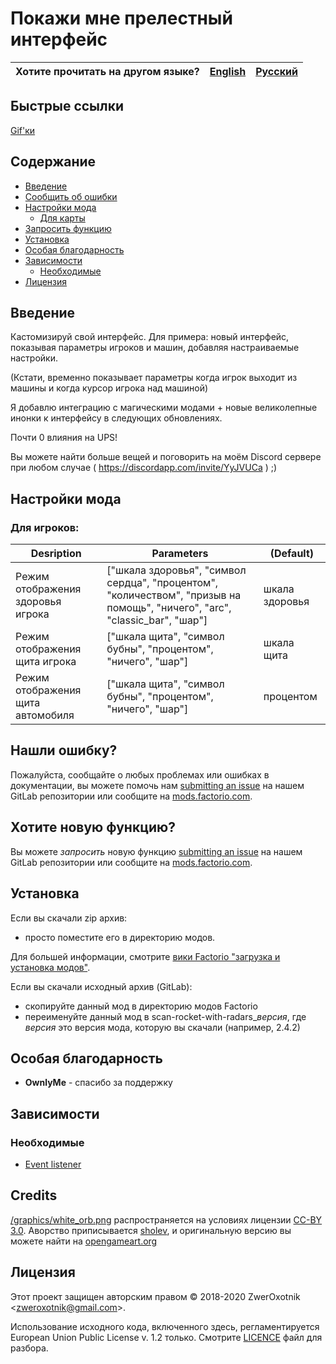 # Покажи мне прелестный интерфейс

Хотите прочитать на другом языке? | [English](/README.md) | [Русский](/docs/ru/README.md)
|---|---|---|

## Быстрые ссылки

[Gif'ки](/gifs-and-image.md)

## Содержание

* [Введение](#overview)
* [Сообщить об ошибки](#issue)
* [Настройки мода](#mod-settings)
    * [Для карты](#player)
* [Запросить функцию](#feature)
* [Установка](#installing)
* [Особая благодарность](#special-thanks)
* [Зависимости](#dependencies)
    * [Необходимые](#required)
* [Лицензия](#license)

## <a name="overview"></a> Введение

Кастомизируй свой интерфейс. Для примера: новый интерфейс, показывая параметры игроков и машин, добавляя настраиваемые настройки.

(Кстати, временно показывает параметры когда игрок выходит из машины и когда курсор игрока над машиной)

Я добавлю интеграцию с магическими модами + новые великолепные инонки к интерфейсу в следующих обновлениях.

Почти 0 влияния на UPS!

Вы можете найти больше вещей и поговорить на моём Discord сервере при любом случае ( https://discordapp.com/invite/YyJVUCa ) ;)

## <a name="mod-settings"></a> Настройки мода

### <a name="player"></a> Для игроков:

| Desription | Parameters | (Default) |
| ---------- | ---------- |  -------- |
| Режим отображения здоровья игрока   | ["шкала здоровья", "символ сердца", "процентом", "количеством", "призыв на помощь", "ничего", "arc", "classic_bar", "шар"] | шкала здоровья |
| Режим отображения щита игрока       | ["шкала щита", "символ бубны", "процентом", "ничего", "шар"] | шкала щита |
| Режим отображения щита автомобиля   | ["шкала щита", "символ бубны", "процентом", "ничего", "шар"] | процентом |

## <a name="issue"></a> Нашли ошибку?

Пожалуйста, сообщайте о любых проблемах или ошибках в документации, вы можете помочь нам
[submitting an issue](https://gitlab.com/ZwerOxotnik/show-health-and-shield/issues) на нашем GitLab репозитории или сообщите на [mods.factorio.com](https://mods.factorio.com/mod/show-health-and-shield/discussion).

## <a name="feature"></a> Хотите новую функцию?

Вы можете *запросить* новую функцию [submitting an issue](https://gitlab.com/ZwerOxotnik/show-health-and-shield/issues) на нашем GitLab репозитории или сообщите на [mods.factorio.com](https://mods.factorio.com/mod/show-health-and-shield/discussion).

## <a name="installing"></a> Установка

Если вы скачали zip архив:

* просто поместите его в директорию модов.

Для большей информации, смотрите [вики Factorio "загрузка и установка модов"](https://wiki.factorio.com/Modding/ru#.D0.97.D0.B0.D0.B3.D1.80.D1.83.D0.B7.D0.BA.D0.B0_.D0.B8_.D1.83.D1.81.D1.82.D0.B0.D0.BD.D0.BE.D0.B2.D0.BA.D0.B0_.D0.BC.D0.BE.D0.B4.D0.BE.D0.B2).

Если вы скачали исходный архив (GitLab):

* скопируйте данный мод в директорию модов Factorio
* переименуйте данный мод в scan-rocket-with-radars_*версия*, где *версия* это версия мода, которую вы скачали (например, 2.4.2)

## <a name="special-thanks"></a> Особая благодарность

* **OwnlyMe** - спасибо за поддержку

## <a name="dependencies"></a> Зависимости

### <a name="required"></a> Необходимые

* [Event listener](https://mods.factorio.com/mod/event-listener)

## Credits

[/graphics/white_orb.png](/graphics/white_orb) распространяется на условиях лицензии  [CC-BY 3.0](https://creativecommons.org/licenses/by/3.0/). Аворство приписывается [sholev](https://opengameart.org/users/sholev), и оригинальную версию вы можете найти на [opengameart.org](https://opengameart.org/content/shield-aura-effect)

## <a name="license"></a> Лицензия

Этот проект защищен авторским правом © 2018-2020 ZwerOxotnik \<zweroxotnik@gmail.com\>.

Использование исходного кода, включенного здесь, регламентируется European Union Public License v. 1.2 только. Смотрите [LICENCE](/LICENCE) файл для разбора.

[homepage]: http://mods.factorio.com/mod/show-health-and-shield
[Factorio]: https://factorio.com/
